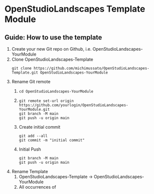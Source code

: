 # OpenStudioLandscapes Template Module

## Guide: How to use the template

1. Create your new Git repo on Github, i.e. OpenStudioLandscapes-YourModule
2. Clone OpenStudioLandscapes-Template
   ```shell
   git clone https://github.com/michimussato/OpenStudioLandscapes-Template.git OpenStudioLandscapes-YourModule
   ```
3. Rename Git remote
   1. ```shell
      cd OpenStudioLandscapes-YourModule
      ```
   2. ```shell
      git remote set-url origin https://github.com/yourlogin/OpenStudioLandscapes-YourModule.git
      git branch -M main
      git push -u origin main
      ```
   3. Create initial commit
      ```shell
      git add --all
      git commit -m "initial commit"
      ```
   4. Initial Push
      ```shell
      git branch -M main
      git push -u origin main
      ```
4. Rename Template
   1. OpenStudioLandscapes-Template -> OpenStudioLandscapes-YourModule
   2. All occurrences of <Template> -> YourModule
   3. All occurrences of John Doe -> Your Name
   4. All occurrences of john.doe@adme.com -> your@email.com
